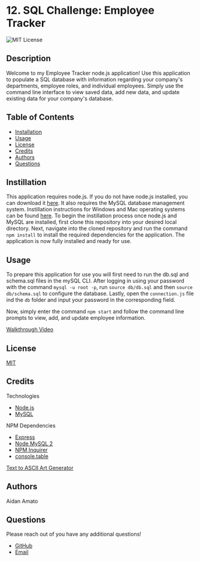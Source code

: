 # 12. SQL Challenge: Employee Tracker

![MIT License](https://img.shields.io/badge/license-MIT-green)

## Description

Welcome to my Employee Tracker node.js application! Use this application to populate a SQL database with information regarding your company's departments, employee roles, and individual employees. Simply use the command line interface to view saved data, add new data, and update existing data for your company's database.

## Table of Contents

* [Installation](#installation)
* [Usage](#usage)
* [License](#license)
* [Credits](#credits)
* [Authors](#authors)
* [Questions](#questions)

## Instillation

This application requires node.js. If you do not have node.js installed, you can download it [here](https://nodejs.org/en/). It also requires the MySQL database management system. Instillation instructions for Windows and Mac operating systems can be found [here](https://coding-boot-camp.github.io/full-stack/mysql/mysql-installation-guide). To begin the instillation process once node.js and MySQL are installed, first clone this repository into your desired local directory. Next, navigate into the cloned repository and run the command `npm install` to install the required dependencies for the application. The application is now fully installed and ready for use.

## Usage

To prepare this application for use you will first need to run the db.sql and schema.sql files in the mySQL CLI. After logging in using your password with the command `mysql -u root -p`, run `source db/db.sql` and then `source db/schema.sql` to configure the database. Lastly, open the `connection.js` file ind the `db` folder and input your password in the corresponding field.

Now, simply enter the command `npm start` and follow the command line prompts to view, add, and update employee information.

[Walkthrough Video](https://drive.google.com/file/d/1XqzJR8bDl5ZDiLbBKhDfBsokCplDk_CN/view)

## License

[MIT](./LICENSE.txt)

## Credits

Technologies

* [Node.js](https://nodejs.org/en/)
* [MySQL](https://www.mysql.com/)

NPM Dependencies

* [Express](https://www.npmjs.com/package/express)
* [Node MySQL 2](https://www.npmjs.com/package/mysql2?__cf_chl_captcha_tk__=pmd_D_9ZYQ1MY_s2zyp9_cyigjzi9F6rp.HQGrKz3R3K9gA-1632161698-0-gqNtZGzNAuWjcnBszQfR)
* [NPM Inquirer](https://www.npmjs.com/package/inquirer#prompt)
* [console.table](https://www.npmjs.com/package/console.table)

[Text to ASCII Art Generator](https://patorjk.com/software/taag/#p=display&f=Graffiti&t=Type%20Something%20)

## Authors

Aidan Amato

## Questions

Please reach out of you have any additional questions!

* [GitHub](https://github.com/aidanamato)
* [Email](mailto:aidanamato@comcast.net)
